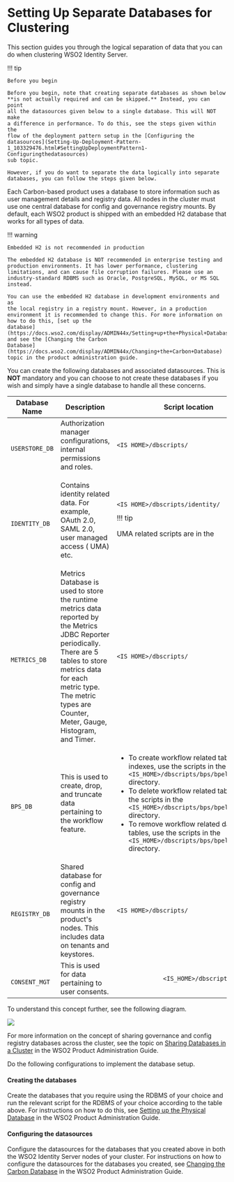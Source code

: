 # Setting Up Separate Databases for Clustering

This section guides you through the logical separation of data that you
can do when clustering WSO2 Identity Server.

!!! tip
    
    Before you begin
    
    Before you begin, note that creating separate databases as shown below
    **is not actually required and can be skipped.** Instead, you can point
    all the datasources given below to a single database. This will NOT make
    a difference in performance. To do this, see the steps given within the
    flow of the deployment pattern setup in the [Configuring the
    datasources](Setting-Up-Deployment-Pattern-1_103329476.html#SettingUpDeploymentPattern1-Configuringthedatasources)
    sub topic.
    
    However, if you do want to separate the data logically into separate
    databases, you can follow the steps given below.
    

Each Carbon-based product uses a database to store information such as
user management details and registry data. All nodes in the cluster must
use one central database for config and governance registry mounts. By
default, each WSO2 product is shipped with an embedded H2 database that
works for all types of data.

!!! warning
    
    Embedded H2 is not recommended in production
    
    The embedded H2 database is NOT recommended in enterprise testing and
    production environments. It has lower performance, clustering
    limitations, and can cause file corruption failures. Please use an
    industry-standard RDBMS such as Oracle, PostgreSQL, MySQL, or MS SQL
    instead.
    
    You can use the embedded H2 database in development environments and as
    the local registry in a registry mount. However, in a production
    environment it is recommended to change this. For more information on
    how to do this, [set up the
    database](https://docs.wso2.com/display/ADMIN44x/Setting+up+the+Physical+Database)
    and see the [Changing the Carbon
    Database](https://docs.wso2.com/display/ADMIN44x/Changing+the+Carbon+Database)
    topic in the product administration guide.
    

You can create the following databases and associated datasources. This
is **NOT** mandatory and you can choose to not create these databases if
you wish and simply have a single database to handle all these concerns.

<table>
<thead>
<tr class="header">
<th>Database Name</th>
<th>Description</th>
<th>Script location</th>
<th>Datasource file to be modified</th>
</tr>
</thead>
<tbody>
<tr class="odd">
<td><code>             USERSTORE_DB            </code></td>
<td>Authorization manager configurations, internal permissions and roles.</td>
<td><pre><code>&lt;IS_HOME&gt;/dbscripts/</code></pre></td>
<td><code>             &lt;IS_HOME&gt;/repository/conf/datasources/master-datasources.xml            </code></td>
</tr>
<tr class="even">
<td><code>             IDENTITY_DB            </code></td>
<td><p>Contains identity related data. For example, OAuth 2.0, SAML 2.0, user managed access ( UMA) etc.</p></td>
<td><div class="content-wrapper">
<pre><code>&lt;IS_HOME&gt;/dbscripts/identity/</code></pre>
!!! tip
    <p>UMA related scripts are in the</p>
</div></td>
<td><code>             &lt;IS_HOME&gt;/repository/conf/datasources/master-datasources.xml            </code></td>
</tr>
<tr class="odd">
<td><code>             METRICS_DB            </code></td>
<td>Metrics Database is used to store the runtime metrics data reported by the Metrics JDBC Reporter periodically. There are 5 tables to store metrics data for each metric type. The metric types are Counter, Meter, Gauge, Histogram, and Timer.</td>
<td><pre><code>&lt;IS_HOME&gt;/dbscripts/</code></pre></td>
<td><code>             &lt;IS_HOME&gt;/repository/conf/datasources/metrics-datasources.xml            </code></td>
</tr>
<tr class="even">
<td><code>             BPS_DB            </code></td>
<td>This is used to create, drop, and truncate data pertaining to the workflow feature.</td>
<td><ul>
<li>To create workflow related tables and indexes, use the scripts in the <code>               &lt;IS_HOME&gt;/dbscripts/bps/bpel/create              </code> directory.</li>
<li>To delete workflow related tables, use the scripts in the <code>               &lt;IS_HOME&gt;/dbscripts/bps/bpel/drop              </code> directory.</li>
<li>To remove workflow related data from tables, use the scripts in the <code>               &lt;IS_HOME&gt;/dbscripts/bps/bpel/truncate              </code> directory.</li>
</ul></td>
<td><code>             &lt;IS_HOME&gt;/repository/conf/datasources/bps-datasources.xml            </code></td>
</tr>
<tr class="odd">
<td><code>             REGISTRY_DB            </code></td>
<td>Shared database for config and governance registry mounts in the product's nodes. This includes data on tenants and keystores.</td>
<td><pre><code>&lt;IS_HOME&gt;/dbscripts/</code></pre></td>
<td><code>             &lt;IS_HOME&gt;/repository/conf/datasources/master-datasources.xml            </code></td>
</tr>
<tr class="even">
<td><code>             CONSENT_MGT            </code></td>
<td>This is used for data pertaining to user consents.</td>
<td><code>             &lt;IS_HOME&gt;/dbscripts/consent            </code></td>
<td><code>             &lt;IS_HOME&gt;/repository/conf/datasources/master-datasources.xml            </code></td>
</tr>
</tbody>
</table>

To understand this concept further, see the following diagram.

![](attachments/103329499/103329500.png)

For more information on the concept of sharing governance and config
registry databases across the cluster, see the topic on [Sharing
Databases in a
Cluster](https://docs.wso2.com/display/ADMIN44x/Sharing+Databases+in+a+Cluster)
in the WSO2 Product Administration Guide.

Do the following configurations to implement the database setup.

#### Creating the databases

Create the databases that you require using the RDBMS of your choice and
run the relevant script for the RDBMS of your choice according to the
table above. For instructions on how to do this, see [Setting up the
Physical
Database](https://docs.wso2.com/display/ADMIN44x/Setting+up+the+Physical+Database)
in the WSO2 Product Administration Guide.

#### Configuring the datasources

Configure the datasources for the databases that you created above in
both the WSO2 Identity Server nodes of your cluster. For instructions on
how to configure the datasources for the databases you created, see
[Changing the Carbon
Database](https://docs.wso2.com/display/ADMIN44x/Changing+the+Carbon+Database)
in the WSO2 Product Administration Guide.
